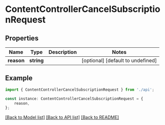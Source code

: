 # ContentControllerCancelSubscriptionRequest


## Properties

Name | Type | Description | Notes
------------ | ------------- | ------------- | -------------
**reason** | **string** |  | [optional] [default to undefined]

## Example

```typescript
import { ContentControllerCancelSubscriptionRequest } from './api';

const instance: ContentControllerCancelSubscriptionRequest = {
    reason,
};
```

[[Back to Model list]](../README.md#documentation-for-models) [[Back to API list]](../README.md#documentation-for-api-endpoints) [[Back to README]](../README.md)
